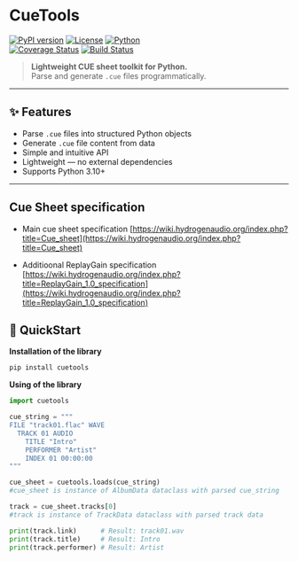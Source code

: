 # CueTools

[![PyPI version](https://img.shields.io/pypi/v/cuetools )](https://pypi.org/project/cuetools/ )
[![License](https://img.shields.io/github/license/Olezhich/CueLogic )](https://github.com/Olezhich/CueLogic/blob/main/LICENSE )
[![Python](https://img.shields.io/badge/python-3.10%2B-blue)](https://python.org)  
[![Coverage Status](https://coveralls.io/repos/github/Olezhich/CueTools/badge.svg?branch=dev)](https://coveralls.io/github/Olezhich/CueTools?branch=dev)
[![Build Status](https://github.com/Olezhich/CueLogic/workflows/Run%20Tests%20on%20PR/badge.svg )](https://github.com/Olezhich/CueLogic/actions )

> **Lightweight CUE sheet toolkit for Python.**  
Parse and generate `.cue` files programmatically.

---

## ✨ Features

- Parse `.cue` files into structured Python objects
- Generate `.cue` file content from data
- Simple and intuitive API
- Lightweight — no external dependencies
- Supports Python 3.10+

---

## Cue Sheet specification

- Main cue sheet specification
[https://wiki.hydrogenaudio.org/index.php?title=Cue_sheet](https://wiki.hydrogenaudio.org/index.php?title=Cue_sheet)

- Additioonal ReplayGain specification
[https://wiki.hydrogenaudio.org/index.php?title=ReplayGain_1.0_specification](https://wiki.hydrogenaudio.org/index.php?title=ReplayGain_1.0_specification)

## 🚀 QuickStart
**Installation of the library**

```bash
pip install cuetools
```
**Using of the library**
```python
import cuetools

cue_string = """
FILE "track01.flac" WAVE
  TRACK 01 AUDIO
    TITLE "Intro"
    PERFORMER "Artist"
    INDEX 01 00:00:00
"""

cue_sheet = cuetools.loads(cue_string) 
#cue_sheet is instance of AlbumData dataclass with parsed cue_string

track = cue_sheet.tracks[0]
#track is instance of TrackData dataclass with parsed track data

print(track.link)      # Result: track01.wav
print(track.title)     # Result: Intro
print(track.performer) # Result: Artist
